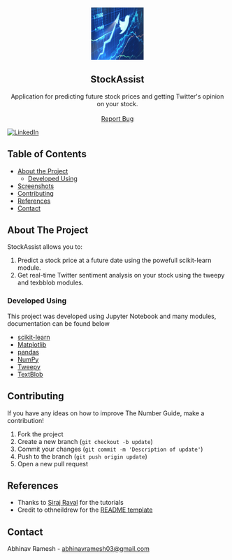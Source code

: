 <br />
  <p align="center">
  <a href="https://github.com/AbhiByte/StockAssist">
    <img src="Images/logo.jpg" alt="Logo" width="120" height="120">
  </a>

  <h2 align="center">StockAssist</h2>
  <p align="center">
    Application for predicting future stock prices and getting Twitter's opinion on your stock. 
    <br />
    <br />
    <a href="https://github.com/Momin-C/The-Number-Guide/issues">Report Bug</a>
  </p>
</p>

[![LinkedIn][linkedin-shield]][linkedin-url]

## Table of Contents

* [About the Project](#about-the-project)
    * [Developed Using](#developed-using)
* [Screenshots](#screenshots)
* [Contributing](#contributing)
* [References](#references)
* [Contact](#contact)

## About The Project

StockAssist allows you to: 
1. Predict a stock price at a future date using the powefull scikit-learn module.
2. Get real-time Twitter sentiment analysis on your stock using the tweepy and texbblob modules.

### Developed Using
This project was developed using Jupyter Notebook and many modules, documentation can be found below
* [scikit-learn](https://scikit-learn.org/stable/)
* [Matplotlib](https://matplotlib.org)
* [pandas](https://pandas.pydata.org)
* [NumPy](https://numpy.org)
* [Tweepy](https://www.tweepy.org/)
* [TextBlob](https://textblob.readthedocs.io/en/dev/)


## Contributing
If you have any ideas on how to improve The Number Guide, make a contribution!

1. Fork the project
2. Create a new branch (`git checkout -b update`)
3. Commit your changes (`git commit -m 'Description of update'`)
4. Push to the branch (`git push origin update`)
5. Open a new pull request

## References

* Thanks to [Siraj Raval](https://www.youtube.com/channel/UCWN3xxRkmTPmbKwht9FuE5A) for the tutorials
* Credit to othneildrew for the [README template](https://github.com/othneildrew/Best-README-Template/blob/master/BLANK_README.md)

## Contact

Abhinav Ramesh - abhinavramesh03@gmail.com

[linkedin-shield]: https://img.shields.io/badge/-LinkedIn-black.svg?style=flat-square&logo=linkedin&colorB=555
[linkedin-url]: https://www.linkedin.com/in/abhinavr03/

